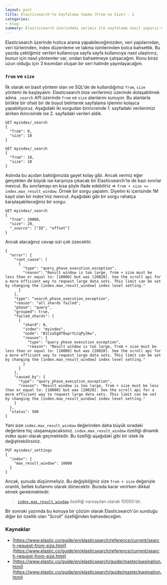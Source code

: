 ```yaml
---
layout: post
title: Elasticsearch'te Sayfalama Yapma (From ve Size) - 1
categories:
- blog
summary: Elasticsearch üzerindeki verimiz ile sayfalama nasıl yaparız ne gibi sorunlar bizi bekliyor bir göz atacağız. Örnekler ile bu konuyu açıklamaya çalışacağız.
---
```


Elasticsearch üzerinde hızlıca arama yapabileceğimizden, veri yapılarından, veri türlerinden, index düzenleme ve takma isimlerinden bolca bahsettik. Bu yazıda çektiğimiz verileri kullanıcıya sayfa sayfa kullanıcıya nasıl ulaştırırız, bunun için nasıl yöntemler var, ondan bahsetmeye çalışacağım. Konu biraz uzun olduğu için 3 kısımdan oluşan bir seri halinde yayınlayacağım.

### `from` ve `size`

İlk olarak en basit yöntem olan ve SQL'de de kullandığımız `from`, `size` yöntemi ile başlayalım. Elasticsearch bize verilerimiz üzerinde dolaşabilmek adına `_search` API üzerinde `from` ve `size` alanlarını sunuyor. Bu alanlarla birlikte bir ofset bir de boyut belirterek sayfalama işlemini kolayca yapabiliyoruz. Aşağıdaki iki sorgudan birincisinde 1. sayfadaki verilerimizi alırken 
ikincisinde ise 2. sayfadaki verileri aldık.

```
GET myindex/_search
{
  "from": 0,
  "size": 10
}

GET myindex/_search
{
  "from": 10,
  "size": 10
}
```

Aslında bu açıdan baktığımızda gayet kolay gibi. Ancak veriniz eğer gerçekten de büyük ise karşınıza çıkacak bir Elasticsearch'te de bazı sınırlar mevcut. Bu sınırlamayı en kısa şöyle ifade edebiliriz => `from + size <= index.max_result_window`. Örnek bir sorgu yapalım. Diyelim ki içerisinde 1M kayıt olan bir index'iniz mevcut. Aşağıdaki gibi bir sorgu rahatça karşılaşabileceğiniz bir sorgu:

```
GET myindex/_search
{
  "from": 20000,
  "size": 20,
  "_source": ["ID", "offset"]
}
```

Ancak alacağınız cevap sizi çok üzecektir. 

```
{
  "error": {
    "root_cause": [
      {
        "type": "query_phase_execution_exception",
        "reason": "Result window is too large, from + size must be less than or equal to: [10000] but was [20020]. See the scroll api for a more efficient way to request large data sets. This limit can be set by changing the [index.max_result_window] index level setting."
      }
    ],
    "type": "search_phase_execution_exception",
    "reason": "all shards failed",
    "phase": "query",
    "grouped": true,
    "failed_shards": [
      {
        "shard": 0,
        "index": "myindex",
        "node": "B1Csa5g8T0uprYLCqPy3kw",
        "reason": {
          "type": "query_phase_execution_exception",
          "reason": "Result window is too large, from + size must be less than or equal to: [10000] but was [20020]. See the scroll api for a more efficient way to request large data sets. This limit can be set by changing the [index.max_result_window] index level setting."
        }
      }
    ],
    "caused_by": {
      "type": "query_phase_execution_exception",
      "reason": "Result window is too large, from + size must be less than or equal to: [10000] but was [20020]. See the scroll api for a more efficient way to request large data sets. This limit can be set by changing the [index.max_result_window] index level setting."
    }
  },
  "status": 500
}
```

Yani size `index.max_result_window` değerinden daha büyük sıradaki değerlere hiç ulaşamayacaksınız. `index.max_result_window` özelliği dinamik index ayarı olarak geçmektedir. Bu özelliği aşağıdaki gibi bir istek ile değiştirebilirsiniz.

```
PUT myindex/_settings
{
  "index": {
    "max_result_window": 10000
  }
}
```

Ancak, şunuda düşünmeliyiz. Bu değişikliğiniz size `from + size` değeriyle orantılı, bellek kullanımı olarak dönecektir. Burada karar verirken dikkat etmek gerekmektedir.

> [`index.max_result_window`](https://www.elastic.co/guide/en/elasticsearch/reference/current/index-modules.html#dynamic-index-settings) özelliği varsayılan olarak 10000'dir. 

Bir sonraki yazımda bu konuya bir çözüm olarak Elasticsearch'ün sunduğu diğer bir özellik olan "Scroll" özelliğinden bahsedeceğim.

### Kaynaklar 

 - [https://www.elastic.co/guide/en/elasticsearch/reference/current/search-request-from-size.html](https://www.elastic.co/guide/en/elasticsearch/reference/current/search-request-from-size.html) 
 - [https://www.elastic.co/guide/en/elasticsearch/guide/master/pagination.html](https://www.elastic.co/guide/en/elasticsearch/guide/master/pagination.html)